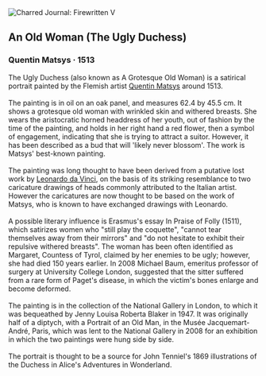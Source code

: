 <div class="artwork-of-the-day">
  <div class="container">
    <div class="img-wrapper">
      <img
        src="https://uploads4.wikiart.org/00148/images/quentin-matsys/quinten-massys-an-old-woman-the-ugly-duchess-google-art-project.jpg!Large.jpg"
        alt="Charred Journal: Firewritten V" />
    </div>
    <div class="artwork-detail">
      <div class="artwork-origin"> 
        <h2 class="artwork-name">An Old Woman (The Ugly Duchess)</h2>
        <h3 class="artist">
          Quentin Matsys
                    ·  1513
        </h3>
      </div>
      <p class="description">
        <span class="artwork-description-text ng-binding" ng-bind-html="viewModel.ArtworkOfTheDay.Description | unsafe">The Ugly Duchess (also known as A Grotesque Old Woman) is a satirical portrait painted by the Flemish artist <a target="_blank" href="/en/quentin-matsys">Quentin Matsys</a> around 1513.
<br>
<br>The painting is in oil on an oak panel, and measures 62.4 by 45.5 cm. It shows a grotesque old woman with wrinkled skin and withered breasts. She wears the aristocratic horned headdress of her youth, out of fashion by the time of the painting, and holds in her right hand a red flower, then a symbol of engagement, indicating that she is trying to attract a suitor. However, it has been described as a bud that will 'likely never blossom'. The work is Matsys' best-known painting.
<br>
<br>The painting was long thought to have been derived from a putative lost work by <a target="_blank" href="/en/leonardo-da-vinci">Leonardo da Vinci</a>, on the basis of its striking resemblance to two caricature drawings of heads commonly attributed to the Italian artist. However the caricatures are now thought to be based on the work of Matsys, who is known to have exchanged drawings with Leonardo.
<br>
<br>A possible literary influence is Erasmus's essay In Praise of Folly (1511), which satirizes women who "still play the coquette", "cannot tear themselves away from their mirrors" and "do not hesitate to exhibit their repulsive withered breasts". The woman has been often identified as Margaret, Countess of Tyrol, claimed by her enemies to be ugly; however, she had died 150 years earlier. In 2008 Michael Baum, emeritus professor of surgery at University College London, suggested that the sitter suffered from a rare form of Paget's disease, in which the victim's bones enlarge and become deformed.
<br>
<br>The painting is in the collection of the National Gallery in London, to which it was bequeathed by Jenny Louisa Roberta Blaker in 1947. It was originally half of a diptych, with a Portrait of an Old Man, in the Musée Jacquemart-André, Paris, which was lent to the National Gallery in 2008 for an exhibition in which the two paintings were hung side by side.
<br>
<br>The portrait is thought to be a source for John Tenniel's 1869 illustrations of the Duchess in Alice's Adventures in Wonderland.</span>
                        <div class="text-shadow-container" ng-show="showShadow" style=""></div>
      </p>
    </div>
  </div>

</div>
